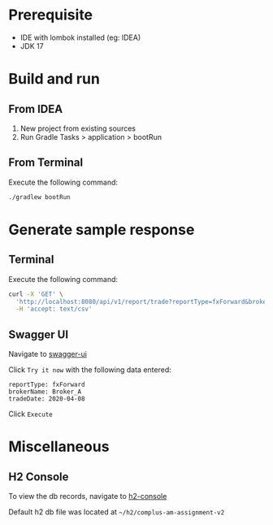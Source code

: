 # Prerequisite

* IDE with lombok installed (eg: IDEA)
* JDK 17

# Build and run

## From IDEA

1. New project from existing sources
2. Run Gradle Tasks > application > bootRun

## From Terminal

Execute the following command:

```bash
./gradlew bootRun
```

# Generate sample response

## Terminal

Execute the following command:

```bash
curl -X 'GET' \
  'http://localhost:8080/api/v1/report/trade?reportType=fxForward&brokerName=Broker_A&tradeDate=2020-04-08' \
  -H 'accept: text/csv'
```

## Swagger UI

Navigate to [swagger-ui](http://localhost:8080/api/swagger-ui/index.html#/trade-report-controller/getCsvTradeReport)

Click `Try it now` with the following data entered:

```
reportType: fxForward
brokerName: Broker_A
tradeDate: 2020-04-08
```

Click `Execute`

# Miscellaneous

## H2 Console

To view the db records, navigate to [h2-console](http://localhost:8080/api/h2-console/)

Default h2 db file was located at `~/h2/complus-am-assignment-v2`